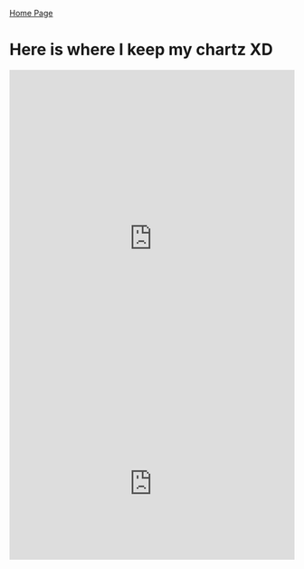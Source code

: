[Home Page](index.md)

# Here is where I keep my chartz XD

<iframe title="Lehigh Undergraduate Enrollment Spring 2020" aria-label="chart" id="datawrapper-chart-fF84N" src="https://datawrapper.dwcdn.net/fF84N/1/" scrolling="no" frameborder="0" style="width: 0; min-width: 100% !important; border: none;" height="596"></iframe><script type="text/javascript">!function(){"use strict";window.addEventListener("message",(function(a){if(void 0!==a.data["datawrapper-height"])for(var e in a.data["datawrapper-height"]){var t=document.getElementById("datawrapper-chart-"+e)||document.querySelector("iframe[src*='"+e+"']");t&&(t.style.height=a.data["datawrapper-height"][e]+"px")}}))}();
</script>

<iframe title="Lehigh Undergraduate Enrollment Spring 2020" aria-label="Bar Chart" id="datawrapper-chart-T5Dfc" src="https://datawrapper.dwcdn.net/T5Dfc/1/" scrolling="no" frameborder="0" style="width: 0; min-width: 100% !important; border: none;" height="269"></iframe><script type="text/javascript">!function(){"use strict";window.addEventListener("message",(function(a){if(void 0!==a.data["datawrapper-height"])for(var e in a.data["datawrapper-height"]){var t=document.getElementById("datawrapper-chart-"+e)||document.querySelector("iframe[src*='"+e+"']");t&&(t.style.height=a.data["datawrapper-height"][e]+"px")}}))}();
</script>
